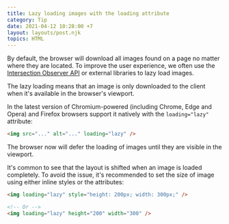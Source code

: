```yaml
---
title: Lazy loading images with the loading attribute
category: Tip
date: 2021-04-12 10:28:00 +7
layout: layouts/post.njk
topics: HTML
---
```


By default, the browser will download all images found on a page no matter where they are located. To improve the user experience, we often use the [Intersection Observer API](https://developer.mozilla.org/en-US/docs/Web/API/Intersection_Observer_API) or external libraries to lazy load images.

The lazy loading means that an image is only downloaded to the client when it's available in the browser's viewport.

In the latest version of Chromium-powered (including Chrome, Edge and Opera) and Firefox browsers support it natively with the `loading="lazy"` attribute:

```html
<img src="..." alt="..." loading="lazy" />
```

The browser now will defer the loading of images until they are visible in the viewport.

It's common to see that the layout is shifted when an image is loaded completely. To avoid the issue, it's recommended to set the size of image using either inline styles or the attributes:

```html
<img loading="lazy" style="height: 200px; width: 300px;" />

<!-- Or -->
<img loading="lazy" height="200" width="300" />
```
